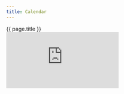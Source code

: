 ```yaml
---
title: Calendar
---
```


<div class="post container">
  <div class="title">
    {{ page.title }}
  </div>

  <div id="calendar" class="content">
    <iframe src="https://calendar.google.com/calendar/embed?height=600&amp;wkst=1&amp;bgcolor=%23f9f9f9&amp;src=rp70qeh8k7p71qcgf7eiqi0b1c%40group.calendar.google.com&amp;color=%23B1365F&amp;ctz=America%2FLos_Angeles" style="border-width:0" frameborder="0" scrolling="no"></iframe>
  </div>
</div>
